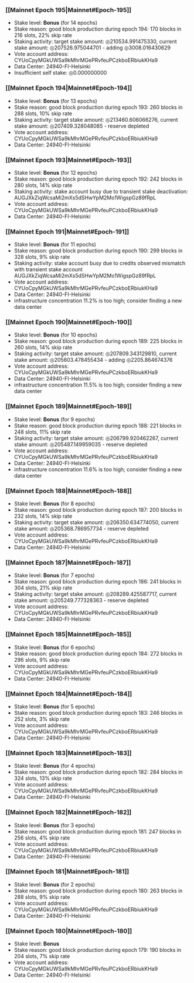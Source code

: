 ### [[Mainnet Epoch 195|Mainnet#Epoch-195]]
* Stake level: **Bonus** (for 14 epochs)
* Stake reason: good block production during epoch 194: 170 blocks in 216 slots, 22% skip rate
* Staking activity: target stake amount: ◎210534.991475330, current stake amount: ◎207526.975044701 - adding ◎3008.016430629
* Vote account address: CYUoCpyMGkUWSa9kMhrMGePRvfeuPCzkboERbiukKHa9
* Data Center: 24940-FI-Helsinki
* Insufficient self stake: ◎0.000000000
### [[Mainnet Epoch 194|Mainnet#Epoch-194]]
* Stake level: **Bonus** (for 13 epochs)
* Stake reason: good block production during epoch 193: 260 blocks in 288 slots, 10% skip rate
* Staking activity: target stake amount: ◎213460.606066276, current stake amount: ◎207409.328048085 - reserve depleted
* Vote account address: CYUoCpyMGkUWSa9kMhrMGePRvfeuPCzkboERbiukKHa9
* Data Center: 24940-FI-Helsinki
### [[Mainnet Epoch 193|Mainnet#Epoch-193]]
* Stake level: **Bonus** (for 12 epochs)
* Stake reason: good block production during epoch 192: 242 blocks in 280 slots, 14% skip rate
* Staking activity: stake account busy due to transient stake deactivation: AUGJXkZiqWcsaMi2mXs5dSHwYpM2Mo1WigspGz89fRpL
* Vote account address: CYUoCpyMGkUWSa9kMhrMGePRvfeuPCzkboERbiukKHa9
* Data Center: 24940-FI-Helsinki
### [[Mainnet Epoch 191|Mainnet#Epoch-191]]
* Stake level: **Bonus** (for 11 epochs)
* Stake reason: good block production during epoch 190: 299 blocks in 328 slots, 9% skip rate
* Staking activity: stake account busy due to credits observed mismatch with transient stake account AUGJXkZiqWcsaMi2mXs5dSHwYpM2Mo1WigspGz89fRpL
* Vote account address: CYUoCpyMGkUWSa9kMhrMGePRvfeuPCzkboERbiukKHa9
* Data Center: 24940-FI-Helsinki
* infrastructure concentration 11.2% is too high; consider finding a new data center
### [[Mainnet Epoch 190|Mainnet#Epoch-190]]
* Stake level: **Bonus** (for 10 epochs)
* Stake reason: good block production during epoch 189: 225 blocks in 260 slots, 14% skip rate
* Staking activity: target stake amount: ◎207809.343129810, current stake amount: ◎205603.478455434 - adding ◎2205.864674376
* Vote account address: CYUoCpyMGkUWSa9kMhrMGePRvfeuPCzkboERbiukKHa9
* Data Center: 24940-FI-Helsinki
* infrastructure concentration 11.5% is too high; consider finding a new data center
### [[Mainnet Epoch 189|Mainnet#Epoch-189]]
* Stake level: **Bonus** (for 9 epochs)
* Stake reason: good block production during epoch 188: 221 blocks in 248 slots, 11% skip rate
* Staking activity: target stake amount: ◎206799.920462267, current stake amount: ◎205487.149959035 - reserve depleted
* Vote account address: CYUoCpyMGkUWSa9kMhrMGePRvfeuPCzkboERbiukKHa9
* Data Center: 24940-FI-Helsinki
* infrastructure concentration 11.6% is too high; consider finding a new data center
### [[Mainnet Epoch 188|Mainnet#Epoch-188]]
* Stake level: **Bonus** (for 8 epochs)
* Stake reason: good block production during epoch 187: 200 blocks in 232 slots, 14% skip rate
* Staking activity: target stake amount: ◎206350.634774050, current stake amount: ◎205368.786957734 - reserve depleted
* Vote account address: CYUoCpyMGkUWSa9kMhrMGePRvfeuPCzkboERbiukKHa9
* Data Center: 24940-FI-Helsinki
### [[Mainnet Epoch 187|Mainnet#Epoch-187]]
* Stake level: **Bonus** (for 7 epochs)
* Stake reason: good block production during epoch 186: 241 blocks in 304 slots, 21% skip rate
* Staking activity: target stake amount: ◎208289.425587717, current stake amount: ◎205249.777328363 - reserve depleted
* Vote account address: CYUoCpyMGkUWSa9kMhrMGePRvfeuPCzkboERbiukKHa9
* Data Center: 24940-FI-Helsinki
### [[Mainnet Epoch 185|Mainnet#Epoch-185]]
* Stake level: **Bonus** (for 6 epochs)
* Stake reason: good block production during epoch 184: 272 blocks in 296 slots, 9% skip rate
* Vote account address: CYUoCpyMGkUWSa9kMhrMGePRvfeuPCzkboERbiukKHa9
* Data Center: 24940-FI-Helsinki
### [[Mainnet Epoch 184|Mainnet#Epoch-184]]
* Stake level: **Bonus** (for 5 epochs)
* Stake reason: good block production during epoch 183: 246 blocks in 252 slots, 3% skip rate
* Vote account address: CYUoCpyMGkUWSa9kMhrMGePRvfeuPCzkboERbiukKHa9
* Data Center: 24940-FI-Helsinki
### [[Mainnet Epoch 183|Mainnet#Epoch-183]]
* Stake level: **Bonus** (for 4 epochs)
* Stake reason: good block production during epoch 182: 284 blocks in 324 slots, 13% skip rate
* Vote account address: CYUoCpyMGkUWSa9kMhrMGePRvfeuPCzkboERbiukKHa9
* Data Center: 24940-FI-Helsinki
### [[Mainnet Epoch 182|Mainnet#Epoch-182]]
* Stake level: **Bonus** (for 3 epochs)
* Stake reason: good block production during epoch 181: 247 blocks in 256 slots, 4% skip rate
* Vote account address: CYUoCpyMGkUWSa9kMhrMGePRvfeuPCzkboERbiukKHa9
* Data Center: 24940-FI-Helsinki
### [[Mainnet Epoch 181|Mainnet#Epoch-181]]
* Stake level: **Bonus** (for 2 epochs)
* Stake reason: good block production during epoch 180: 263 blocks in 288 slots, 9% skip rate
* Vote account address: CYUoCpyMGkUWSa9kMhrMGePRvfeuPCzkboERbiukKHa9
* Data Center: 24940-FI-Helsinki
### [[Mainnet Epoch 180|Mainnet#Epoch-180]]
* Stake level: **Bonus**
* Stake reason: good block production during epoch 179: 190 blocks in 204 slots, 7% skip rate
* Vote account address: CYUoCpyMGkUWSa9kMhrMGePRvfeuPCzkboERbiukKHa9
* Data Center: 24940-FI-Helsinki